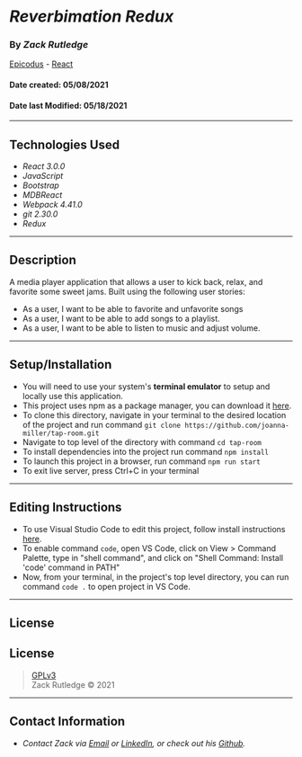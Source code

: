 # _Reverbimation Redux_

### By _**Zack Rutledge**_

[Epicodus](https://www.epicodus.com/) - [React](https://www.learnhowtoprogram.com/ruby-and-rails/)

#### Date created: 05/08/2021
#### Date last Modified: 05/18/2021
---

## Technologies Used

* _React 3.0.0_
* _JavaScript_
* _Bootstrap_
* _MDBReact_
* _Webpack 4.41.0_
* _git 2.30.0_
* _Redux_

---

## Description

A media player application that allows a user to kick back, relax, and favorite some sweet jams. Built using the following user stories:

* As a user, I want to be able to favorite and unfavorite songs
* As a user, I want to be able to add songs to a playlist.
* As a user, I want to be able to listen to music and adjust volume.

---

## Setup/Installation

* You will need to use your system's **terminal emulator** to setup and locally use this application.
* This project uses npm as a package manager, you can download it [here](https://www.npmjs.com/get-npm).
* To clone this directory, navigate in your terminal to the desired location of the project and run command `git clone https://github.com/joanna-miller/tap-room.git`
* Navigate to top level of the directory with command `cd tap-room`
* To install dependencies into the project run command `npm install`
* To launch this project in a browser, run command `npm run start`
* To exit live server, press Ctrl+C in your terminal

---

## Editing Instructions

* To use Visual Studio Code to edit this project, follow install instructions [here](https://code.visualstudio.com/).
* To enable command `code`, open VS Code, click on View > Command Palette, type in "shell command", and click on "Shell Command: Install 'code' command in PATH"
* Now, from your terminal, in the project's top level directory, you can run command `code .` to open project in VS Code.

---

## License

## License
> [GPLv3](https://choosealicense.com/licenses/gpl-3.0/)\
> Zack Rutledge &copy; 2021

---
## Contact Information

* _Contact Zack via [Email](mailto:thorgrim88@gmail.com) or [LinkedIn](https://www.linkedin.com/in/zack-rutledge762/), or check out his [Github](https://github.com/Dethik)._